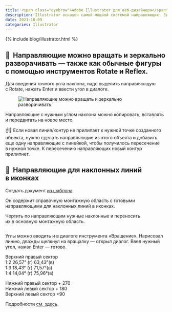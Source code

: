 ```yaml
---
title: <span class="eyebrow">Adobe Illustrator для веб-дизайнера</span> 9.3)&nbsp;Направляющие и&nbsp;линейки
description: Illustrator оснащен самой мощной системой направляющих. Здесь они не&nbsp;только вертикальные и&nbsp;горизонтальные, но&nbsp;и&nbsp;диагональные, круглые, какие угодно.
date: 2021-10-09
categories: Illustrator
---
```


{% include blog/illustrator.html %}

<h2 class="main-subhead is-smaller">🔵&nbsp;&nbsp;Направляющие можно вращать и&nbsp;зеркально разворачивать&nbsp;— также как обычные фигуры с&nbsp;помощью инструментов Rotate и&nbsp;Reflex.</h2>
<p>Для введения точного угла наклона, надо выделить направляющую с&nbsp;Rotate, нажать Enter и&nbsp;ввести угол в&nbsp;диалоге.</p>
<figure><img src="{{ site.assets }}/img/blog/2021/10-09/01-rotate-guide.png" alt="Направляющие можно вращать и зеркально разворачивать"></figure>
<p>Направляющие с&nbsp;нужным углом наклона можно копировать, вставлять и&nbsp;передвигать на&nbsp;новое место.</p>
<p>☝️🧐 Если новая линия/контур не&nbsp;прилипает к&nbsp;нужной точке созданного объекта, нужно сделать направляющие из&nbsp;этого объекта и&nbsp;добавить еще одну направляющие с&nbsp;линейкой, чтобы получилось пересечение в&nbsp;нужной точке. К&nbsp;пересечению направляющих новый контур прилипнет.</p>

<h2 class="main-subhead is-smaller">🔵&nbsp;&nbsp;Направляющие для наклонных линий в&nbsp;иконках</h2>
<p>Создать документ <a href="{{ site.assets }}/downloads/800x600-w-guides.ait" download>из&nbsp;шаблона</a></p>
<p>Он&nbsp;содержит справочную монтажную область с&nbsp;готовыми направляющими для наклонных линий в&nbsp;иконках.</p>
<p>Чертить по&nbsp;направляющим нужные наклонные и&nbsp;переносить их&nbsp;в&nbsp;основную монтажную область.</p>
<figure><img src="{{ site.assets }}/img/blog/2021/10-09/02-diagonal-guides.png" alt=""></figure>
<p>Углы можно вводить и&nbsp;в&nbsp;диалоге инструмента «Вращение». Нарисовал линию, дважды щелкнул на&nbsp;вращалку&nbsp;— открыл диалог. Ввел нужный угол, нажал Enter&nbsp;— готово.</p>
<p>
  Верхний правый сектор<br>
  1:2 26,57° (г) 63,43°(в)<br>
  1:3 18,43° (г) 71,57°(в)<br>
  1:4 14,04° (г) 75,96°(в)
</p>
<p>
  Нижний правый сектор + 270<br>
  Нижний левый сектор + 180<br>
  Верхний левый сектор +90
</p>
<p>Подробности <a href="https://helpx.adobe.com/ru/illustrator/using/rulers-grids-guides-crop-marks.html" target="_blank" rel="noopener noreferrer">см. здесь</a>.</p>
